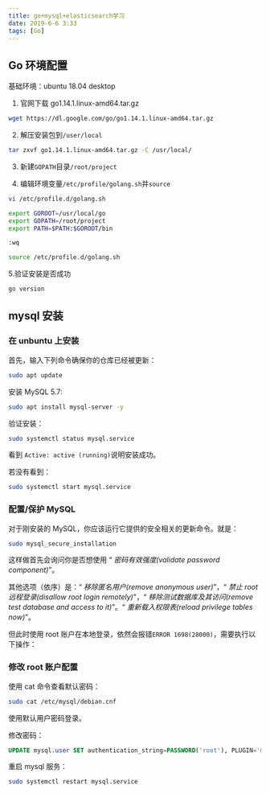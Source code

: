 ```yaml
---
title: go+mysql+elasticsearch学习
date: 2019-6-6 3:33
tags: [Go]
---
```


<CreateTime/>
<TagLinks />

## Go 环境配置

基础环境：ubuntu 18.04 desktop

1. 官网下载 go1.14.1.linux-amd64.tar.gz

```bash
wget https://dl.google.com/go/go1.14.1.linux-amd64.tar.gz
```

2. 解压安装包到`/user/local`

```bash
tar zxvf go1.14.1.linux-amd64.tar.gz -C /usr/local/
```

3. 新建`GOPATH`目录`/root/project`

4. 编辑环境变量`/etc/profile/golang.sh`并`source`

```bash
vi /etc/profile.d/golang.sh

export GOROOT=/usr/local/go
export GOPATH=/root/project
export PATH=$PATH:$GOROOT/bin

:wq

source /etc/profile.d/golang.sh

```

5.验证安装是否成功

```bash
go version
```

## mysql 安装

### 在 unbuntu 上安装

首先，输入下列命令确保你的仓库已经被更新：

```bash
sudo apt update
```

安装 MySQL 5.7:

```bash
sudo apt install mysql-server -y
```

验证安装：

```bash
sudo systemctl status mysql.service
```

看到 `Active: active (running)`说明安装成功。

若没有看到：

```bash
sudo systemctl start mysql.service
```

### 配置/保护 MySQL

对于刚安装的 MySQL，你应该运行它提供的安全相关的更新命令。就是：

```bash
sudo mysql_secure_installation
```

这样做首先会询问你是否想使用 “ _密码有效强度(validate password component)_”。

其他选项（依序）是：“ _移除匿名用户(remove anonymous user)_”，“ _禁止 root 远程登录(disallow root login remotely)_”，“ _移除测试数据库及其访问(remove test database and access to it)_”。“ _重新载入权限表(reload privilege tables now)_”。

但此时使用 root 账户在本地登录，依然会报错`ERROR 1698(28000)`，需要执行以下操作：

### 修改 root 账户配置

使用 cat 命令查看默认密码：

```bash
sudo cat /etc/mysql/debian.cnf
```

使用默认用户密码登录。

修改密码：

```sql
UPDATE mysql.user SET authentication_string=PASSWORD('root'), PLUGIN='mysql_native_password' WHERE USER='root';
```

重启 mysql 服务：

```bash
sudo systemctl restart mysql.service
```
